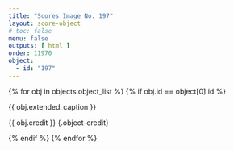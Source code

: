 ```yaml
---
title: "Scores Image No. 197"
layout: score-object
# toc: false
menu: false
outputs: [ html ]
order: 11970
object:
  - id: "197"
---
```


{% for obj in objects.object_list %}
{% if obj.id == object[0].id %}

{{ obj.extended_caption }}

{{ obj.credit }} {.object-credit}

{% endif %}
{% endfor %}
